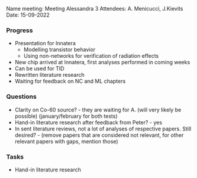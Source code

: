 Name meeting: Meeting Alessandra 3
Attendees: A. Menicucci, J.Kievits
Date: 15-09-2022 

### Progress
- Presentation for Innatera
	- Modelling transistor behavior
	- Using non-networks for verification of radiation effects
- New chip arrived at Innatera, first analyses performed in coming weeks
- Can be used for TID
- Rewritten literature research
- Waiting for feedback on NC and ML chapters

### Questions
- Clarity on Co-60 source?  - they are waiting for A. (will very likely be possible) (january/february for both tests)
- Hand-in literature research after feedback from Peter? - yes 
- In sent literature reviews, not a lot of analyses of respective papers. Still desired? - (remove papers that are considered not relevant, for other relevant papers with gaps, mention those)

### Tasks 
- Hand-in literature research